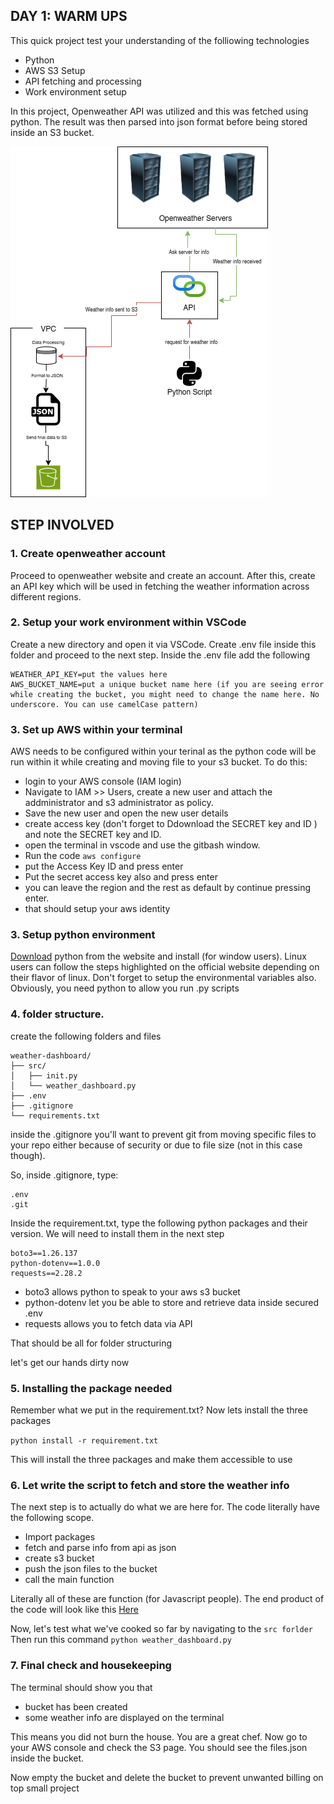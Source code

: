## DAY 1: WARM UPS

This quick project test your understanding of the folliowing technologies

- Python
- AWS S3 Setup
- API fetching and processing
- Work environment setup

In this project, Openweather API was utilized and this was fetched using python. The result was then parsed into json format before being stored inside an S3 bucket.

<img src="./Day1_challence.png" alt="day 1 architecture"/>

## STEP INVOLVED

### 1. Create openweather account

Proceed to openweather website and create an account. After this, create an API key which will be used in fetching the weather information across different regions.

### 2. Setup your work environment within VSCode

Create a new directory and open it via VSCode. Create .env file inside this folder and proceed to the next step.
Inside the .env file add the following

```
WEATHER_API_KEY=put the values here
AWS_BUCKET_NAME=put a unique bucket name here (if you are seeing error while creating the bucket, you might need to change the name here. No underscore. You can use camelCase pattern)

```

### 3. Set up AWS within your terminal

AWS needs to be configured within your terinal as the python code will be run within it while creating and moving file to your s3 bucket. To do this:

- login to your AWS console (IAM login)
- Navigate to IAM >> Users, create a new user and attach the addministrator and s3 administrator as policy.
- Save the new user and open the new user details
- create access key (don't forget to Ddownload the SECRET key and ID ) and note the SECRET key and ID.
- open the terminal in vscode and use the gitbash window.
- Run the code `aws configure`
- put the Access Key ID and press enter
- Put the secret access key also and press enter
- you can leave the region and the rest as default by continue pressing enter.
- that should setup your aws identity

### 3. Setup python environment

<a href="https://www.python.org/downloads/" target="_blank">Download</a> python from the website and install (for window users). Linux users can follow the steps highlighted on the official website depending on their flavor of linux. Don't forget to setup the environmental variables also. Obviously, you need python to allow you run .py scripts

### 4. folder structure.

create the following folders and files

```
weather-dashboard/
├── src/
│   ├── init.py
│   └── weather_dashboard.py
├── .env
├── .gitignore
└── requirements.txt

```

inside the .gitignore you'll want to prevent git from moving specific files to your repo either because of security or due to file size (not in this case though).

So, inside .gitignore, type:

```
.env
.git

```

Inside the requirement.txt, type the following python packages and their version. We will need to install them in the next step

```
boto3==1.26.137
python-dotenv==1.0.0
requests==2.28.2

```

- boto3 allows python to speak to your aws s3 bucket
- python-dotenv let you be able to store and retrieve data inside secured .env
- requests allows you to fetch data via API

That should be all for folder structuring

let's get our hands dirty now

### 5. Installing the package needed

Remember what we put in the requirement.txt? Now lets install the three packages

`python install -r requirement.txt`

This will install the three packages and make them accessible to use

### 6. Let write the script to fetch and store the weather info

The next step is to actually do what we are here for. The code literally have the following scope.

- Import packages
- fetch and parse info from api as json
- create s3 bucket
- push the json files to the bucket
- call the main function

Literally all of these are function (for Javascript people).
The end product of the code will look like this <a href="https://github.com/KodenOps/devops_challenge/blob/main/day%201/src/weather_script.py" target="_blank">Here</a>

Now, let's test what we've cooked so far by navigating to the `src forlder`
Then run this command `python weather_dashboard.py`

### 7. Final check and housekeeping

The terminal should show you that

- bucket has been created
- some weather info are displayed on the terminal

This means you did not burn the house. You are a great chef. Now go to your AWS console and check the S3 page. You should see the files.json inside the bucket.

Now empty the bucket and delete the bucket to prevent unwanted billing on top small project
